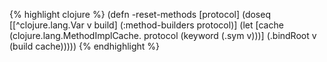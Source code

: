 {% highlight clojure %}
(defn -reset-methods [protocol]
  (doseq [[^clojure.lang.Var v build] (:method-builders protocol)]
    (let [cache (clojure.lang.MethodImplCache. protocol (keyword (.sym v)))]
      (.bindRoot v (build cache)))))
{% endhighlight %}
